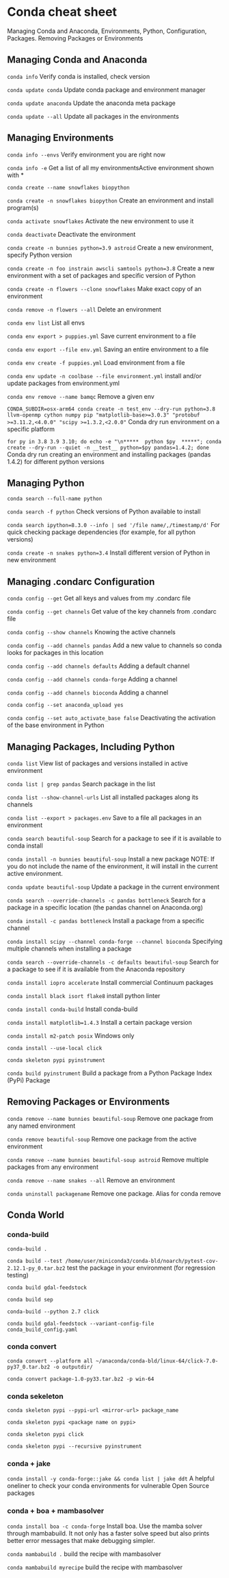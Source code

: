 # Conda cheat sheet

Managing Conda and Anaconda, Environments, Python, Configuration, Packages. Removing Packages or Environments


## Managing Conda and Anaconda

`conda info`	 Verify conda is installed, check version

`conda update conda`	Update conda package and environment manager

`conda update anaconda`	Update the anaconda meta package

`conda update --all` Update all packages in the environments

## Managing Environments

`conda info --envs` Verify environment you are right now

`conda info -e`	Get a list of all my environmentsActive environment shown with *

`conda create --name snowflakes biopython`

`conda create -n snowflakes biopython`	Create an environment and install program(s)

`conda activate snowflakes`	Activate the new environment to use it

`conda deactivate`	Deactivate the environment

`conda create -n bunnies python=3.9 astroid`	Create a new environment, specify Python version

`conda create -n foo instrain awscli samtools python=3.8` Create a new environment with a set of packages and specific version of Python

`conda create -n flowers --clone snowflakes`	Make exact copy of an environment

`conda remove -n flowers --all`	Delete an environment

`conda env list` List all envs

`conda env export > puppies.yml`	Save current environment to a file

`conda env export --file env.yml` Saving an entire environment to a file

`conda env create -f puppies.yml`	Load environment from a file

`conda env update -n coolbase --file environment.yml`	install and/or update packages from environment.yml

`conda env remove --name bamqc` Remove a given env

`CONDA_SUBDIR=osx-arm64 conda create -n test_env --dry-run python=3.8 llvm-openmp cython numpy pip "matplotlib-base>=3.0.3" "protobuf >=3.11.2,<4.0.0" "scipy >=1.3.2,<2.0.0"`	Conda dry run environment on a specific platform

`for py in 3.8 3.9 3.10; do echo -e "\n*****  python $py  *****"; conda create --dry-run --quiet -n __test__ python=$py pandas=1.4.2; done`	Conda dry run creating an environment and installing packages (pandas 1.4.2) for different python versions

## Managing Python

`conda search --full-name python`

`conda search -f python`	Check versions of Python available to install

`conda search ipython=8.3.0 --info | sed '/file name/,/timestamp/d'` For quick checking package dependencies (for example, for all python versions)

`conda create -n snakes python=3.4`	Install different version of Python in new environment

## Managing .condarc Configuration

`conda config --get`	Get all keys and values from my .condarc file

`conda config --get channels`	Get value of the key channels from .condarc file

`conda config --show channels` Knowing the active channels

`conda config --add channels pandas`	Add a new value to channels so conda looks for packages in this location

`conda config --add channels defaults` Adding a default channel

`conda config --add channels conda-forge` Adding a channel

`conda config --add channels bioconda` Adding a channel

`conda config --set anaconda_upload yes`

`conda config --set auto_activate_base false` Deactivating the activation of the base environment in Python

## Managing Packages, Including Python

`conda list`	View list of packages and versions installed in active environment

`conda list | grep pandas` Search package in the list

`conda list --show-channel-urls` List all installed packages along its channels

`conda list --export > packages.env` Save to a file all packages in an environment

`conda search beautiful-soup`	Search for a package to see if it is available to conda install

`conda install -n bunnies beautiful-soup`	Install a new package NOTE: If you do not include the name of the environment, it will install in the current active environment.

`conda update beautiful-soup`	Update a package in the current environment

`conda search --override-channels -c pandas bottleneck`	Search for a package in a specific location (the pandas channel on Anaconda.org)

`conda install -c pandas bottleneck`	Install a package from a specific channel

`conda install scipy --channel conda-forge --channel bioconda` Specifying multiple channels when installing a package

`conda search --override-channels -c defaults beautiful-soup`	Search for a package to see if it is available from the Anaconda repository

`conda install iopro accelerate`	Install commercial Continuum packages

`conda install black isort flake8`	install python linter

`conda install conda-build` Install conda-build

`conda install matplotlib=1.4.3` Install a certain package version

`conda install m2-patch posix`	Windows only

`conda install --use-local click`	

`conda skeleton pypi pyinstrument`

`conda build pyinstrument`	Build a package from a Python Package Index (PyPi) Package

## Removing Packages or Environments

`conda remove --name bunnies beautiful-soup`	Remove one package from any named environment

`conda remove beautiful-soup`	Remove one package from the active environment

`conda remove --name bunnies beautiful-soup astroid`	Remove multiple packages from any environment

`conda remove --name snakes --all`	Remove an environment

`conda uninstall packagename` Remove one package. Alias for conda remove

## Conda World

### conda-build 

`conda-build .`

`conda build --test /home/user/miniconda3/conda-bld/noarch/pytest-cov-2.12.1-py_0.tar.bz2`	test the package in your environment (for regression testing)

`conda build gdal-feedstock	`

`conda build sep`	

`conda-build --python 2.7 click`

`conda build gdal-feedstock --variant-config-file conda_build_config.yaml`

### conda convert

`conda convert --platform all ~/anaconda/conda-bld/linux-64/click-7.0-py37_0.tar.bz2 -o outputdir/`

`conda convert package-1.0-py33.tar.bz2 -p win-64`

### conda sekeleton

`conda skeleton pypi --pypi-url <mirror-url> package_name`
  
`conda skeleton pypi <package name on pypi>`
  
`conda skeleton pypi click`
  
`conda skeleton pypi --recursive pyinstrument`

### conda + jake

`conda install -y conda-forge::jake && conda list | jake ddt`	A helpful oneliner to check your conda environments for vulnerable Open Source packages

### conda + boa + mambasolver

`conda install boa -c conda-forge`	Install boa. Use the mamba solver through mambabuild. It not only has a faster solve speed but also prints better error messages that make debugging simpler.

`conda mambabuild .`	build the recipe with mambasolver

`conda mambabuild myrecipe`	build the recipe with mambasolver
